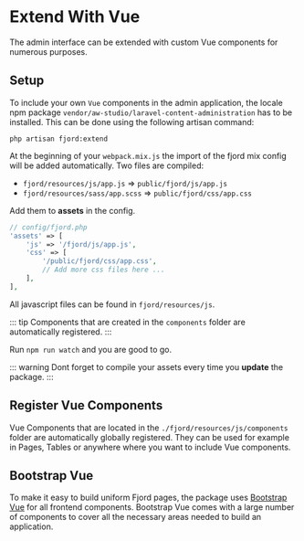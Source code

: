 # Extend With Vue

The admin interface can be extended with custom Vue components for numerous
purposes.

## Setup

To include your own `Vue` components in the admin application, the locale npm
package `vendor/aw-studio/laravel-content-administration` has to be installed.
This can be done using the following artisan command:

```shell
php artisan fjord:extend
```

At the beginning of your `webpack.mix.js` the import of the fjord mix config
will be added automatically. Two files are compiled:

-   `fjord/resources/js/app.js` => `public/fjord/js/app.js`
-   `fjord/resources/sass/app.scss` => `public/fjord/css/app.css`

Add them to **assets** in the config.

```php
// config/fjord.php
'assets' => [
    'js' => '/fjord/js/app.js',
    'css' => [
        '/public/fjord/css/app.css',
        // Add more css files here ...
    ],
],
```

All javascript files can be found in `fjord/resources/js`.

::: tip Components that are created in the `components` folder are automatically
registered. :::

Run `npm run watch` and you are good to go.

::: warning Dont forget to compile your assets every time you **update** the
package. :::

## Register Vue Components

Vue Components that are located in the `./fjord/resources/js/components` folder
are automatically globally registered. They can be used for example in Pages,
Tables or anywhere where you want to include Vue components.

## Bootstrap Vue

To make it easy to build uniform Fjord pages, the package uses
[Bootstrap Vue](https://bootstrap-vue.org/docs/components) for all frontend
components. Bootstrap Vue comes with a large number of components to cover all
the necessary areas needed to build an application.
